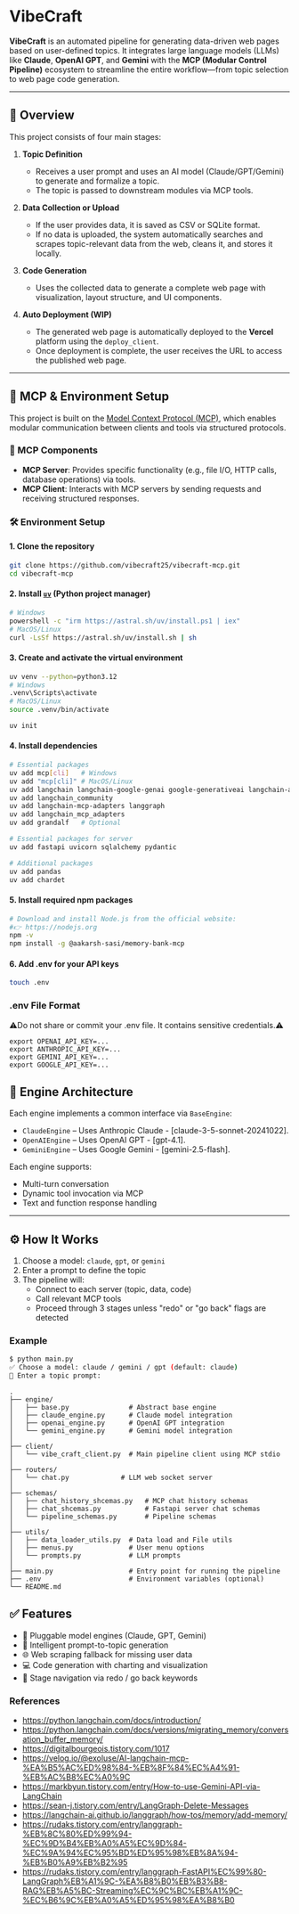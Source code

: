 # VibeCraft

**VibeCraft** is an automated pipeline for generating data-driven web pages based on user-defined topics. It integrates large language models (LLMs) like **Claude**, **OpenAI GPT**, and **Gemini** with the **MCP (Modular Control Pipeline)** ecosystem to streamline the entire workflow—from topic selection to web page code generation.

---

## 🚀 Overview

This project consists of four main stages:

1. **Topic Definition**
   - Receives a user prompt and uses an AI model (Claude/GPT/Gemini) to generate and formalize a topic.
   - The topic is passed to downstream modules via MCP tools.

2. **Data Collection or Upload**
   - If the user provides data, it is saved as CSV or SQLite format.
   - If no data is uploaded, the system automatically searches and scrapes topic-relevant data from the web, cleans it, and stores it locally.

3. **Code Generation**
   - Uses the collected data to generate a complete web page with visualization, layout structure, and UI components.

4. **Auto Deployment (WIP)**
   - The generated web page is automatically deployed to the **Vercel** platform using the `deploy_client`.
   - Once deployment is complete, the user receives the URL to access the published web page.
---

## 🧰 MCP & Environment Setup

This project is built on the [Model Context Protocol (MCP)](https://modelcontextprotocol.io/introduction), which enables modular communication between clients and tools via structured protocols.

### 🔌 MCP Components

- **MCP Server**: Provides specific functionality (e.g., file I/O, HTTP calls, database operations) via tools.  
- **MCP Client**: Interacts with MCP servers by sending requests and receiving structured responses.

### 🛠 Environment Setup
#### 1. Clone the repository
```bash
git clone https://github.com/vibecraft25/vibecraft-mcp.git
cd vibecraft-mcp
```
#### 2. Install [`uv`](https://github.com/astral-sh/uv) (Python project manager)
```bash
# Windows
powershell -c "irm https://astral.sh/uv/install.ps1 | iex"
# MacOS/Linux
curl -LsSf https://astral.sh/uv/install.sh | sh
```
#### 3. Create and activate the virtual environment
```bash
uv venv --python=python3.12
# Windows
.venv\Scripts\activate
# MacOS/Linux
source .venv/bin/activate

uv init
```
#### 4. Install dependencies
```bash
# Essential packages
uv add mcp[cli]   # Windows
uv add "mcp[cli]" # MacOS/Linux
uv add langchain langchain-google-genai google-generativeai langchain-anthropic
uv add langchain_community
uv add langchain-mcp-adapters langgraph
uv add langchain_mcp_adapters
uv add grandalf   # Optional

# Essential packages for server
uv add fastapi uvicorn sqlalchemy pydantic

# Additional packages
uv add pandas
uv add chardet
```
#### 5. Install required npm packages
```bash
# Download and install Node.js from the official website:
#👉 https://nodejs.org
npm -v
npm install -g @aakarsh-sasi/memory-bank-mcp
```
#### 6. Add .env for your API keys
```bash
touch .env
```
### .env File Format
⚠️Do not share or commit your .env file. It contains sensitive credentials.⚠️
```text
export OPENAI_API_KEY=...
export ANTHROPIC_API_KEY=...
export GEMINI_API_KEY=...
export GOOGLE_API_KEY=...
```

## 🧠 Engine Architecture

Each engine implements a common interface via `BaseEngine`:

- `ClaudeEngine` – Uses Anthropic Claude - [claude-3-5-sonnet-20241022].
- `OpenAIEngine` – Uses OpenAI GPT - [gpt-4.1].
- `GeminiEngine` – Uses Google Gemini - [gemini-2.5-flash].

Each engine supports:
- Multi-turn conversation
- Dynamic tool invocation via MCP
- Text and function response handling

---

## ⚙️ How It Works

1. Choose a model: `claude`, `gpt`, or `gemini`
2. Enter a prompt to define the topic
3. The pipeline will:
   - Connect to each server (topic, data, code)
   - Call relevant MCP tools
   - Proceed through 3 stages unless "redo" or "go back" flags are detected

### Example

```bash
$ python main.py
✅ Choose a model: claude / gemini / gpt (default: claude)
🎤 Enter a topic prompt:
```

```plaintext
.
├── engine/
│   ├── base.py               # Abstract base engine
│   ├── claude_engine.py      # Claude model integration
│   ├── openai_engine.py      # OpenAI GPT integration
│   └── gemini_engine.py      # Gemini model integration
│
├── client/
│   └── vibe_craft_client.py  # Main pipeline client using MCP stdio
│
├── routers/
│   └── chat.py             # LLM web socket server
│
├── schemas/
│   ├── chat_history_shcemas.py   # MCP chat history schemas
│   ├── chat_shcemas.py           # Fastapi server chat schemas
│   └── pipeline_schemas.py       # Pipeline schemas
│
├── utils/
│   ├── data_loader_utils.py  # Data load and File utils
│   ├── menus.py              # User menu options
│   └── prompts.py            # LLM prompts
│
├── main.py                   # Entry point for running the pipeline
├── .env                      # Environment variables (optional)
└── README.md
```

## ✅ Features
- 🔧 Pluggable model engines (Claude, GPT, Gemini)
- 🧠 Intelligent prompt-to-topic generation
- 🌐 Web scraping fallback for missing user data
- 💻 Code generation with charting and visualization
- 🔁 Stage navigation via redo / go back keywords

### References
- https://python.langchain.com/docs/introduction/
- https://python.langchain.com/docs/versions/migrating_memory/conversation_buffer_memory/
- https://digitalbourgeois.tistory.com/1017
- https://velog.io/@exoluse/AI-langchain-mcp-%EA%B5%AC%ED%98%84-%EB%8F%84%EC%A4%91-%EB%AC%B8%EC%A0%9C
- https://markbyun.tistory.com/entry/How-to-use-Gemini-API-via-LangChain
- https://sean-j.tistory.com/entry/LangGraph-Delete-Messages
- https://langchain-ai.github.io/langgraph/how-tos/memory/add-memory/
- https://rudaks.tistory.com/entry/langgraph-%EB%8C%80%ED%99%94-%EC%9D%B4%EB%A0%A5%EC%9D%84-%EC%9A%94%EC%95%BD%ED%95%98%EB%8A%94-%EB%B0%A9%EB%B2%95
- https://rudaks.tistory.com/entry/langgraph-FastAPI%EC%99%80-LangGraph%EB%A1%9C-%EA%B8%B0%EB%B3%B8-RAG%EB%A5%BC-Streaming%EC%9C%BC%EB%A1%9C-%EC%B6%9C%EB%A0%A5%ED%95%98%EA%B8%B0